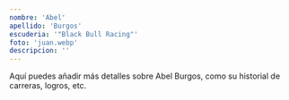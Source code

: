 ```yaml
---
nombre: 'Abel'
apellido: 'Burgos'
escuderia: '"Black Bull Racing"'
foto: 'juan.webp'
descripcion: ''
---
```


Aquí puedes añadir más detalles sobre Abel Burgos, como su historial de carreras, logros, etc.
